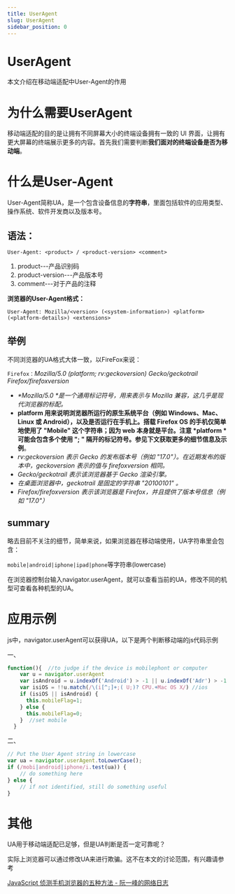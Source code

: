 ```yaml
---
title: UserAgent
slug: UserAgent
sidebar_position: 0
---
```



# UserAgent

本文介绍在移动端适配中User-Agent的作用

# 为什么需要UserAgent

移动端适配的目的是让拥有不同屏幕大小的终端设备拥有一致的 UI 界面，让拥有更大屏幕的终端展示更多的内容。首先我们需要判断<b>我们面对的终端设备是否为移动端</b>。

# 什么是User-Agent

User-Agent简称UA，是一个包含设备信息的<b>字符串</b>，里面包括软件的应用类型、操作系统、软件开发商以及版本号。

## <b>语法：</b>

`User-Agent: <product> / <product-version> <comment>`

1. product---产品识别码 
2. product-version---产品版本号
3. comment---对于产品的注释 

<b>浏览器的User-Agent格式：</b>

`User-Agent: Mozilla/<version> (<system-information>) <platform> (<platform-details>) <extensions>`

## <b>举例</b>

不同浏览器的UA格式大体一致，以FireFox来说：

`Firefox：`<em>Mozilla/5.0 (platform; rv:geckoversion) Gecko/geckotrail Firefox/firefoxversion</em>

- <em>*Mozilla/5.0 *是一个通用标记符号，用来表示与 Mozilla 兼容，这几乎是现代浏览器的标配。</em>
- <b>platform</b><b> 用来说明浏览器所运行的原生系统平台（例如 Windows、Mac、Linux 或 Android），以及是否运行在手机上。搭载 Firefox OS 的手机仅简单地使用了 "Mobile" 这个字符串；因为 web 本身就是平台。注意 *platform *可能会包含多个使用 "; " 隔开的标记符号。参见下文获取更多的细节信息及示例</b>。
- <em>rv:geckoversion 表示 Gecko 的发布版本号（例如 "17.0"）。在近期发布的版本中，geckoversion 表示的值与 firefoxversion</em><b> </b><em>相同。</em>
- <em>Gecko/geckotrail 表示该浏览器基于 Gecko 渲染引擎。</em>
- <em>在桌面浏览器中，geckotrail 是固定的字符串 "20100101" 。</em>
- <em>Firefox/firefoxversion 表示该浏览器是 Firefox，并且提供了版本号信息（例如 "17.0"）</em>

## summary

略去目前不关注的细节，简单来说，如果浏览器在移动端使用，UA字符串里会包含：

`mobile|android|iphone|ipad|phone`等字符串(lowercase)

在浏览器控制台输入navigator.userAgent，就可以查看当前的UA，修改不同的机型可查看各种机型的UA。

# 应用示例

js中，navigator.userAgent可以获得UA，以下是两个判断移动端的js代码示例

一、

```js
function(){  //to judge if the device is mobilephont or computer
    var u = navigator.userAgent
    var isAndroid = u.indexOf('Android') > -1 || u.indexOf('Adr') > -1 //android
    var isiOS = !!u.match(/\(i[^;]+;( U;)? CPU.+Mac OS X/) //ios
    if (isiOS || isAndroid) {
      this.mobileFlag=1;
    } else {
      this.mobileFlag=0;
    }  //set mobile
  }
```

二、

```js
// Put the User Agent string in lowercase
var ua = navigator.userAgent.toLowerCase();
if (/mobi|android|iphone/i.test(ua)) {
    // do something here
} else {
    // if not identified, still do something useful
}
```

# 其他

UA用于移动端适配已足够，但是UA判断是否一定可靠呢？

实际上浏览器可以通过修改UA来进行欺骗。这不在本文的讨论范围，有兴趣请参考

[JavaScript 侦测手机浏览器的五种方法 - 阮一峰的网络日志](https://www.ruanyifeng.com/blog/2021/09/detecting-mobile-browser.html)

